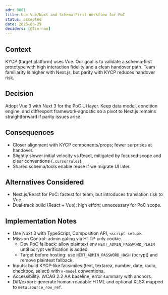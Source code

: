 ```yaml
---
adr: 0001
title: Use Vue/Nuxt and Schema‑First Workflow for PoC
status: accepted
date: 2025-08-29
deciders: [@tiernan]
---
```


## Context

KYCP (target platform) uses Vue. Our goal is to validate a schema‑first prototype with high interaction fidelity and a clean handover path. Team familiarity is higher with Next.js, but parity with KYCP reduces handover risk.

## Decision

Adopt Vue 3 with Nuxt 3 for the PoC UI layer. Keep data model, condition engine, and diff/export framework‑agnostic so a pivot to Next.js remains straightforward if parity issues arise.

## Consequences

- Closer alignment with KYCP components/props; fewer surprises at handover.
- Slightly slower initial velocity vs React, mitigated by focused scope and clear conventions (`.cursorrules`).
- Shared schema/tools enable reuse if we migrate UI later.

## Alternatives Considered

- Next.js/React for PoC: fastest for team, but introduces translation risk to Vue.
- Dual‑track build (React + Vue): high effort; unnecessary for PoC scope.

## Implementation Notes

- Use Nuxt 3 with TypeScript, Composition API, `<script setup>`.
- Mission Control: admin gating via HTTP‑only cookie.
  - Dev PoC fallback: allow plaintext env `NEXT_ADMIN_PASSWORD_PLAIN` until bcrypt verification is added.
  - Target before hosting: use `NEXT_ADMIN_PASSWORD_HASH` (bcrypt) and remove plaintext fallback.
- Inputs: build KYCP‑like facsimiles (text, textarea, number, date, radio, checkbox, select) with `v-model` conventions.
- Accessibility: WCAG 2.2 AA baseline; error summary with anchors.
- Diff/export: generate human‑readable HTML and optional XLSX mapped to `meta.source_row_ref`.
